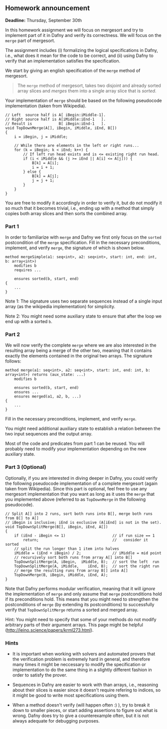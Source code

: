 
## Homework announcement

**Deadline:** Thursday, September 30th

In this homework assignment we will focus on mergesort and try to implement part of it in Dafny and verify its correctness. We will focus on the `merge` part of mergesort.

The assignment includes (i) formalizing the logical specifications in Dafny, i.e., what does it mean for the code to be correct, and (ii) using Dafny to verify that an implementation satisfies the specification.

We start by giving an english specification of the `merge` method of mergesort.

> The `merge` method of mergesort, takes two disjoint and already sorted array slices and _merges_ them into a single array slice that is _sorted_.

Your implementation of `merge` should be based on the following pseudocode implementation (taken from Wikipedia).

```
// Left  source half is A[ iBegin:iMiddle-1].
// Right source half is A[iMiddle:iEnd-1   ].
// Result is            B[ iBegin:iEnd-1   ].
void TopDownMerge(A[], iBegin, iMiddle, iEnd, B[])
{
    i = iBegin, j = iMiddle;
 
    // While there are elements in the left or right runs...
    for (k = iBegin; k < iEnd; k++) {
        // If left run head exists and is <= existing right run head.
        if (i < iMiddle && (j >= iEnd || A[i] <= A[j])) {
            B[k] = A[i];
            i = i + 1;
        } else {
            B[k] = A[j];
            j = j + 1;
        }
    }
}
```

You are free to modify it accordingly in order to verify it, but do not modify it so much that it becomes trivial, i.e., ending up with a method that simply copies both array slices and then sorts the combined array.

### Part 1

In order to familiarize with `merge` and Dafny we first only focus on the `sorted` postcondition of the `merge` specification. 
Fill in the necessary preconditions, implement, and verify `merge`, the signature of which is shown below. 

```dafny
method mergeSimple(a1: seq<int>, a2: seq<int>, start: int, end: int, b: array<int>)
    modifies b
    requires ...

    ensures sorted(b, start, end)
{
    ...
}
```

Note 1: The signature uses two separate sequences instead of a single input array (as the wikipedia implementation) for simplicity.

Note 2: You might need some auxiliary state to ensure that after the loop we end up with a sorted `b`.

### Part 2

We will now verify the complete `merge` where we are also interested in the resulting array being a merge of the other two, meaning that it contains exactly the elements contained in the original two arrays.
The signature follows:

```dafny
method merge(a1: seq<int>, a2: seq<int>, start: int, end: int, b: array<int>) returns (aux_state: ...)
    modifies b

    ensures sorted(b, start, end)
    ensures ...
    ensures merged(a1, a2, b, ...)
{
    ...
}
```

Fill in the necessary preconditions, implement, and verify `merge`.

You might need additional auxiliary state to establish a relation between the two input sequences and the output array.

Most of the code and predicates from part 1 can be reused. You will probably need to modify your implementation depending on the new auxiliary state.

### Part 3 (Optional)

Optionally, if you are interested in diving deeper in Dafny, you could verify the following pseudocode implementation of a complete mergesort (again taken from Wikipedia).
Since this part is optional, feel free to use any mergesort implementation that you want as long as it uses the `merge` that you implemented above (referred to as `TopDownMerge` in the following pseudocode).

```
// Split A[] into 2 runs, sort both runs into B[], merge both runs from B[] to A[]
// iBegin is inclusive; iEnd is exclusive (A[iEnd] is not in the set).
void TopDownSplitMerge(B[], iBegin, iEnd, A[])
{
    if (iEnd - iBegin <= 1)                     // if run size == 1
        return;                                 //   consider it sorted
    // split the run longer than 1 item into halves
    iMiddle = (iEnd + iBegin) / 2;              // iMiddle = mid point
    // recursively sort both runs from array A[] into B[]
    TopDownSplitMerge(A, iBegin,  iMiddle, B);  // sort the left  run
    TopDownSplitMerge(A, iMiddle,    iEnd, B);  // sort the right run
    // merge the resulting runs from array B[] into A[]
    TopDownMerge(B, iBegin, iMiddle, iEnd, A);
}
```

Note that Dafny performs modular verification, meaning that it will _ignore_ the implementation of `merge` and only assume that `merge` postconditions hold if its preconditions hold. This means that you might need to strengthen the postconditions of `merge` (by extending its postconditions) to successfully verify that `TopDownSplitMerge` returns a sorted and merged array.

Hint: You might need to specify that some of your methods do not modify arbitrary parts of their argument arrays. This page might be helpful (http://leino.science/papers/krml273.html).

### Hints

- It is important when working with solvers and automated provers that the verification problem is extremely hard in general, and therefore many times it might be neccessary to modify the specification or implementation to do the same thing in a slightly different fashion in order to satisfy the prover. 

- Sequences in Dafny are easier to work with than arrays, i.e., reasoning about their slices is easier since it doesn't require refering to indices, so it might be good to write most specifications using them.

- When a method doesn't verify (will happen often :) ), try to break it down to smaller pieces, or start adding assertions to figure out what is wrong. Dafny does try to give a counterexample often, but it is not always adequate for debugging purposes.

